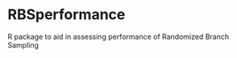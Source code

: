 RBSperformance
==============

R package to aid in assessing performance of Randomized Branch Sampling
